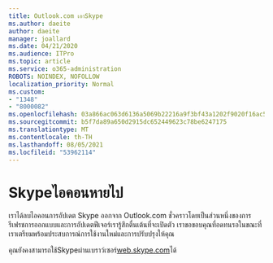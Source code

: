 ```yaml
---
title: Outlook.com เอาSkype
ms.author: daeite
author: daeite
manager: joallard
ms.date: 04/21/2020
ms.audience: ITPro
ms.topic: article
ms.service: o365-administration
ROBOTS: NOINDEX, NOFOLLOW
localization_priority: Normal
ms.custom:
- "1348"
- "8000082"
ms.openlocfilehash: 03a866ac063d6136a5069b22216a9f3bf43a1202f9020f16ac5edb7cf89ce9ba
ms.sourcegitcommit: b5f7da89a650d2915dc652449623c78be6247175
ms.translationtype: MT
ms.contentlocale: th-TH
ms.lasthandoff: 08/05/2021
ms.locfileid: "53962114"
---
```

# <a name="skype-icon-missing"></a>Skypeไอคอนหายไป

เราได้ลบไอคอนการอัปเดต Skype ออกจาก Outlook.com ชั่วคราวโดยเป็นส่วนหนึ่งของการรีเฟรชการออกแบบและการอัปเดตฟีเจอร์เรารู้สึกตื่นเต้นที่จะเปิดตัว เราขอขอบคุณที่อดทนรอในขณะที่เราเตรียมพร้อมประสบการณ์การใช้งานใหม่และการปรับปรุงให้คุณ

คุณยังคงสามารถใช้Skypeผ่านเบราว์เซอร์[web.skype.com](https://web.skype.com/)ได้
